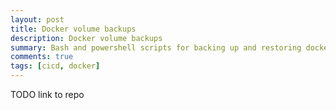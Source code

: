 ```yaml
---
layout: post
title: Docker volume backups
description: Docker volume backups
summary: Bash and powershell scripts for backing up and restoring docker volumes
comments: true
tags: [cicd, docker]
---
```


TODO link to repo
